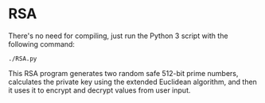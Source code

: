 # RSA

There's no need for compiling, just run the Python 3 script with the following command:
```
./RSA.py
```
This RSA program generates two random safe 512-bit prime numbers, calculates the private key using the extended Euclidean algorithm, and then it uses it to encrypt and decrypt values from user input.
